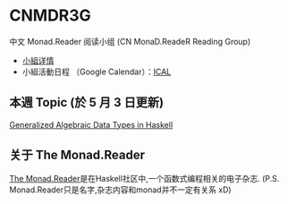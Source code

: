 # CNMDR3G

中文 Monad.Reader 阅读小组 (CN MonaD.ReadeR Reading Group)

* [小組详情](https://github.com/CNMDR3G/CNMDR3G/wiki)
* 小組活動日程 （Google Calendar）：[ICAL](https://www.google.com/calendar/ical/tqm2vj2iltsei68cn6bucq6k68%40group.calendar.google.com/public/basic.ics)

## 本週 Topic (於 5 月 3 日更新)

[Generalized Algebraic Data Types in Haskell](https://themonadreader.files.wordpress.com/2013/08/issue221.pdf)



## 关于 The Monad.Reader

[The Monad.Reader](https://themonadreader.wordpress.com/about/)是在Haskell社区中,一个函数式编程相关的电子杂志.
(P.S. Monad.Reader只是名字,杂志内容和monad并不一定有关系 xD)
